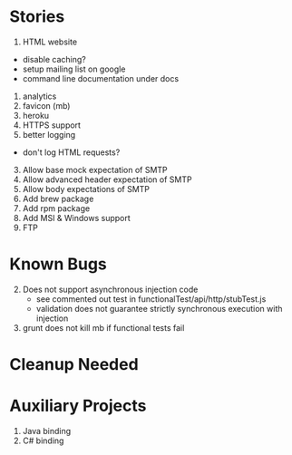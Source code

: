 Stories
=======

1. HTML website
 - disable caching?
 - setup mailing list on google
 - command line documentation under docs
1. analytics
1. favicon (mb)
1. heroku
1. HTTPS support
2. better logging
 - don't log HTML requests?
3. Allow base mock expectation of SMTP
4. Allow advanced header expectation of SMTP
5. Allow body expectations of SMTP
6. Add brew package
7. Add rpm package
8. Add MSI & Windows support
9. FTP

Known Bugs
==========
2. Does not support asynchronous injection code
    - see commented out test in functionalTest/api/http/stubTest.js
    - validation does not guarantee strictly synchronous execution with injection
3. grunt does not kill mb if functional tests fail

Cleanup Needed
==============

Auxiliary Projects
==================
1. Java binding
2. C# binding
